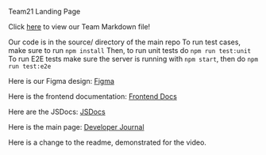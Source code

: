 Team21 Landing Page

Click [here](admin/team.md) to view our Team Markdown file!

Our code is in the source/ directory of the main repo
To run test cases, make sure to run `npm install`
Then, to run unit tests do `npm run test:unit `
To run E2E tests make sure the server is running with
`npm start`, then do `npm run test:e2e`

Here is our Figma design:
[Figma](https://www.figma.com/design/3ybl8umEXMn2vWqsEdVuJR/CSE110-group21-devJournal?node-id=0%3A1&t=z6ZfZXsZYFY6hHAR-1)

Here is the frontend documentation:
[Frontend Docs](docs/frontend-documentation.md)

Here are the JSDocs:
[JSDocs](https://cse110-sp24-group21.github.io/cse110-sp24-group21/docs/)

Here is the main page:
[Developer Journal](https://cse110-sp24-group21.github.io/cse110-sp24-group21/)

Here is a change to the readme, demonstrated for the video.
